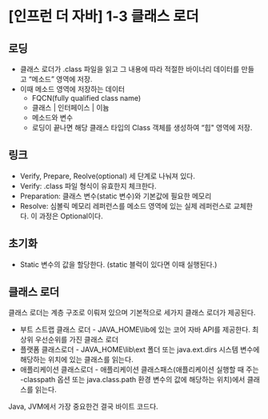 [인프런 더 자바] 1-3 클래스 로더
=====================

## 로딩
- 클래스 로더가 .class 파일을 읽고 그 내용에 따라 적절한 바이너리 데이터를 만들고 “메소드” 영역에 저장.
- 이때 메소드 영역에 저장하는 데이터
  - FQCN(fully qualified class name)
  - 클래스 | 인터페이스 | 이늄
  - 메소드와 변수
  - 로딩이 끝나면 해당 클래스 타입의 Class 객체를 생성하여 “힙" 영역에 저장.

## 링크
- Verify, Prepare, Reolve(optional) 세 단계로 나눠져 있다.
- Verify: .class 파일 형식이 유효한지 체크한다.
- Preparation: 클래스 변수(static 변수)와 기본값에 필요한 메모리
- Resolve: 심볼릭 메모리 레퍼런스를 메소드 영역에 있는 실제 레퍼런스로 교체한다. 이 과정은 Optional이다. 

## 초기화
- Static 변수의 값을 할당한다. (static 블럭이 있다면 이때 실행된다.)


## 클래스 로더
클래스 로더는 계층 구조로 이뤄져 있으며 기본적으로 세가지 클래스 로더가 제공된다.

- 부트 스트랩 클래스 로더 -  JAVA_HOME\lib에 있는 코어 자바 API를 제공한다. 최상위 우선순위를 가진 클래스 로더
- 플랫폼 클래스로더 - JAVA_HOME\lib\ext 폴더 또는 java.ext.dirs 시스템 변수에 해당하는 위치에 있는 클래스를 읽는다.
- 애플리케이션 클래스로더 - 애플리케이션 클래스패스(애플리케이션 실행할 때 주는 -classpath 옵션 또는 java.class.path 환경 변수의 값에 해당하는 위치)에서 클래스를 읽는다.

Java, JVM에서 가장 중요한건 결국 바이트 코드다.




